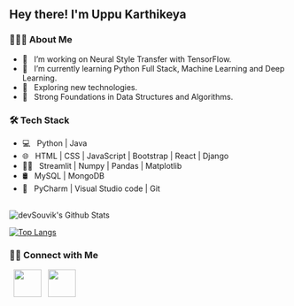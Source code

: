 <h2> Hey there! I'm Uppu Karthikeya </h2>
<h3> 👨🏻‍💻 About Me </h3>

- 🔭 &nbsp; I’m working on Neural Style Transfer with TensorFlow.
- 🌱 &nbsp; I’m currently learning Python Full Stack, Machine Learning and Deep Learning.
- 🤔 &nbsp; Exploring new technologies.
- :robot: &nbsp; Strong Foundations in Data Structures and Algorithms.
 

<h3>🛠 Tech Stack</h3>

- 💻 &nbsp; Python | Java  
- 🌐 &nbsp; HTML | CSS | JavaScript | Bootstrap | React | Django
- :man_technologist: &nbsp; Streamlit | Numpy | Pandas | Matplotlib
- 🛢 &nbsp; MySQL | MongoDB 
- 🔧 &nbsp; PyCharm | Visual Studio code | Git


<br>

<img align="center" src="https://github-readme-stats.vercel.app/api?username=Karthikeya0612&include_all_commits=true&count_private=true&show_icons=true&line_height=20&title_color=7A7ADB&icon_color=2234AE&text_color=D3D3D3&bg_color=0,000000,130F40" alt="devSouvik's Github Stats">

</br>

[![Top Langs](https://github-readme-stats.vercel.app/api/top-langs/?username=devSouvik&layout=compact&text_color=daf7dc&bg_color=151515)](https://github.com/devSouvik/github-readme-stats)


<h3> 🤝🏻 Connect with Me </h3>

<p align="left">
&nbsp; <a href="https://www.linkedin.com/in/karthikeya0612/" target="_blank" rel="noopener noreferrer"><img src="https://img.icons8.com/plasticine/100/000000/linkedin.png" width="50" /></a>
&nbsp; <a href="mailto:uppukarthikeya2002@gmail.com" target="_blank" rel="noopener noreferrer"><img src="https://img.icons8.com/plasticine/100/000000/gmail.png"  width="50" /></a>
</p>
